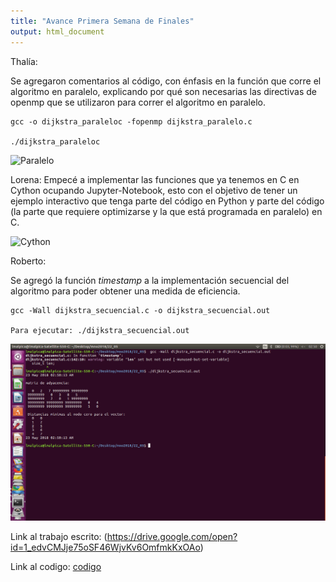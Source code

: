 ```yaml
---
title: "Avance Primera Semana de Finales"
output: html_document
---
```


Thalía: 

Se agregaron comentarios al código, con énfasis en la función que corre el algoritmo en paralelo, explicando por qué son necesarias las directivas de openmp que se utilizaron para correr el algoritmo en paralelo.
```
gcc -o dijkstra_paraleloc -fopenmp dijkstra_paralelo.c

./dijkstra_paraleloc

```
![Paralelo](/fotos/paralelo.png)


Lorena: Empecé a implementar las funciones que ya tenemos en C en Cython ocupando Jupyter-Notebook, esto con el objetivo de tener un ejemplo interactivo que tenga parte del código en Python y parte del código (la parte que requiere optimizarse y la que está programada en paralelo) en C. 

![Cython](/fotos/cython.png)


Roberto:

Se agregó la función *timestamp* a la implementación secuencial del algoritmo para poder obtener una medida de eficiencia. 
```
gcc -Wall dijkstra_secuencial.c -o dijkstra_secuencial.out

Para ejecutar: ./dijkstra_secuencial.out

```

![Secuencial](fotos/secuencial.png)



Link al trabajo escrito: (https://drive.google.com/open?id=1_edvCMJje75oSF46WjvKv6OmfmkKxOAo)

Link al codigo: [codigo](22_05/codigo)
